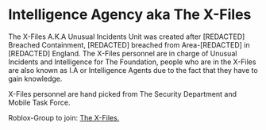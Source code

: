 # Intelligence Agency aka The X-Files

The X-Files A.K.A Unusual Incidents Unit was created after [REDACTED] Breached Containment, [REDACTED] breached from Area-[REDACTED] in [REDACTED] England. The X-Files personnel are in charge of Unusual Incidents and Intelligence for The Foundation, people who are in the X-Files are also known as I.A or Intelligence Agents due to the fact that they have to gain knowledge.

X-Files personnel are hand picked from The Security Department and Mobile Task Force.

Roblox-Group to join: [The X-Files.](https://www.roblox.com/groups/2902106)